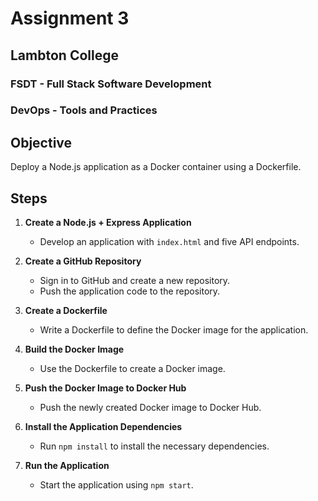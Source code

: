# Assignment 3

## Lambton College

### FSDT - Full Stack Software Development

### DevOps - Tools and Practices

## Objective
Deploy a Node.js application as a Docker container using a Dockerfile.

## Steps

1. **Create a Node.js + Express Application**
   - Develop an application with `index.html` and five API endpoints.

2. **Create a GitHub Repository**
   - Sign in to GitHub and create a new repository.
   - Push the application code to the repository.

3. **Create a Dockerfile**
   - Write a Dockerfile to define the Docker image for the application.

4. **Build the Docker Image**
   - Use the Dockerfile to create a Docker image.

5. **Push the Docker Image to Docker Hub**
   - Push the newly created Docker image to Docker Hub.

6. **Install the Application Dependencies**
   - Run `npm install` to install the necessary dependencies.

7. **Run the Application**
   - Start the application using `npm start`.
